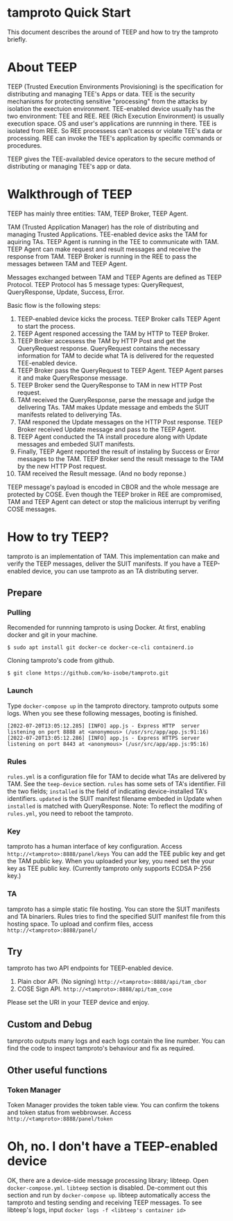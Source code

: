 # tamproto Quick Start
This document describes the around of TEEP and how to try the tamproto briefly.

# About TEEP
TEEP (Trusted Execution Environments Provisioning) is the specification for distributing and managing TEE's Apps or data.
TEE is the security mechanisms for protecting sensitive "processing" from the attacks by isolation the exectuion environment.
TEE-enabled device usually has the two environment: TEE and REE.
REE (Rich Execution Environment) is usually execution space. OS and user's applications are runnning in there.
TEE is isolated from REE. So REE processess can't access or violate TEE's data or processing.
REE can invoke the TEE's application by specific commands or procedures.

TEEP gives the TEE-availabled device operators to the secure method of distributing or managing TEE's app or data.

# Walkthrough of TEEP
TEEP has mainly three entities: TAM, TEEP Broker, TEEP Agent.

TAM (Trusted Application Manager) has the role of distributing and managing Trusted Applications. TEE-enabled device asks the TAM for aquiring TAs.
TEEP Agent is running in the TEE to communicate with TAM. TEEP Agent can make request and result messages and receive the response from TAM.
TEEP Broker is running in the REE to pass the messages between TAM and TEEP Agent. 

Messages exchanged between TAM and TEEP Agents are defined as TEEP Protocol.
TEEP Protocol has 5 message types: QueryRequest, QueryResponse, Update, Success, Error.

Basic flow is the following steps:
1. TEEP-enabled device kicks the process. TEEP Broker calls TEEP Agent to start the process.
2. TEEP Agent responed accessing the TAM by HTTP to TEEP Broker.
3. TEEP Broker accessess the TAM by HTTP Post and get the QueryRequest response. QueryRequest contains the necessary information for TAM to decide what TA is delivered for the requested TEE-enabled device.
4. TEEP Broker pass the QueryRequest to TEEP Agent. TEEP Agent parses it and make QueryResponse message. 
5. TEEP Broker send the QueryResponse to TAM in new HTTP Post request.
6. TAM received the QueryResponse, parse the message and judge the delivering TAs. TAM makes Update message and embeds the SUIT manifests related to deliverying TAs.
7. TAM responed the Update messages on the HTTP Post response. TEEP Broker received Update message and pass to the TEEP Agent.
8. TEEP Agent conducted the TA install procedure along with Update messages and embeded SUIT manifests.
9. Finally, TEEP Agent reported the result of instaling by Success or Error messages to the TAM. TEEP Broker send the result message to the TAM by the new HTTP Post request.
10. TAM received the Result message. (And no body reponse.)

TEEP message's payload is encoded in CBOR and the whole message are protected by COSE.
Even though the TEEP broker in REE are compromised, TAM and TEEP Agent can detect or stop the malicious interrupt by verifing COSE messages.

# How to try TEEP?
tamproto is an implementation of TAM. This implementation can make and verify the TEEP messages, deliver the SUIT manifests.
If you have a TEEP-enabled device, you can use tamproto as an TA distributing server.

## Prepare

### Pulling
Recomended for runnning tamproto is using Docker.
At first, enabling docker and git in your machine.
```
$ sudo apt install git docker-ce docker-ce-cli containerd.io
```
Cloning tamproto's code from github.
```
$ git clone https://github.com/ko-isobe/tamproto.git
```

### Launch 
Type `docker-compose up` in the tamproto directory. tamproto outputs some logs. When you see these following messages, booting is finished.
```
[2022-07-20T13:05:12.285] [INFO] app.js - Express HTTP  server listening on port 8888 at <anonymous> (/usr/src/app/app.js:91:16)
[2022-07-20T13:05:12.286] [INFO] app.js - Express HTTPS server listening on port 8443 at <anonymous> (/usr/src/app/app.js:95:16)
```

### Rules
`rules.yml` is a configuration file for TAM to decide what TAs are delivered by TAM.
See the `teep-device` section. `rules` has some sets of TA's identifier.
Fill the two fields; `installed` is the field of indicating device-installed TA's identifiers. `updated` is the SUIT manifest filename embeded in Update when `installed` is matched with QueryResponse.
Note: To reflect the modifing of `rules.yml`, you need to reboot the tamproto.

### Key
tamproto has a human interface of key configuration.
Access `http://<tamproto>:8888/panel/keys`
You can add the TEE public key and get the TAM public key.
When you uploaded your key, you need set the your key as TEE public key.
(Currently tamproto only supports ECDSA P-256 key.)

### TA
tamproto has a simple static file hosting. You can store the SUIT manifests and TA binariers. Rules tries to find the specified SUIT manifest file from this hosting space.
To upload and confirm files, access `http://<tamproto>:8888/panel/`

## Try
tamproto has two API endpoints for TEEP-enabled device.
1. Plain cbor API. (No signing) `http://<tamproto>:8888/api/tam_cbor`
2. COSE Sign API. `http://<tamproto>:8888/api/tam_cose`

Please set the URI in your TEEP device and enjoy.

## Custom and Debug
tamproto outputs many logs and each logs contain the line number.
You can find the code to inspect tamproto's behaviour and fix as required.

## Other useful functions
### Token Manager
Token Manager provides the token table view. You can confirm the tokens and token status from webbrowser.
Access `http://<tamproto>:8888/panel/token`

# Oh, no. I don't have a TEEP-enabled device
OK, there are a device-side message processing library; libteep.
Open `docker-compose.yml`. `libteep` section is disabled.
De-comment out this section and run by `docker-compose up`.
libteep automatically access the tamproto and testing sending and receiving TEEP messages.
To see libteep's logs, input `docker logs -f <libteep's container id>`